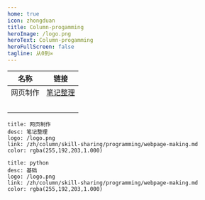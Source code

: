 ```yaml
---
home: true
icon: zhongduan
title: Column-progamming
heroImage: /logo.png
heroText: Column-progamming
heroFullScreen: false
tagline: 从0到∞
---
```


| 名称     | 链接                                                         |
| -------- | ------------------------------------------------------------ |
| 网页制作 | [笔记整理](/zh/column/skill-sharing/programming/webpage-making.md) |
|          |                                                              |
|          |                                                              |
|          |                                                              |
|          |                                                              |
|          |                                                              |

```card
title: 网页制作
desc: 笔记整理
logo: /logo.png
link: /zh/column/skill-sharing/programming/webpage-making.md
color: rgba(255,192,203,1.000)
```

```card
title: python
desc: 基础
logo: /logo.png
link: /zh/column/skill-sharing/programming/webpage-making.md
color: rgba(255,192,203,1.000)
```


